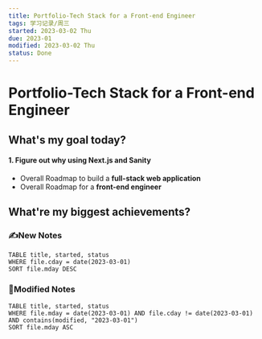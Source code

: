 ```yaml
---
title: Portfolio-Tech Stack for a Front-end Engineer
tags: 学习记录/周三
started: 2023-03-02 Thu
due: 2023-01
modified: 2023-03-02 Thu
status: Done
---
```

# Portfolio-Tech Stack for a Front-end Engineer
## What's my goal today?
#### 1. Figure out why using Next.js and Sanity
- Overall Roadmap to build a **full-stack web application**
- Overall Roadmap for a **front-end engineer**
## What're my biggest achievements?
### ✍️New Notes

```dataview
TABLE title, started, status
WHERE file.cday = date(2023-03-01)
SORT file.mday DESC
```

### 📝Modified Notes

```dataview
TABLE title, started, status
WHERE file.mday = date(2023-03-01) AND file.cday != date(2023-03-01) AND contains(modified, "2023-03-01")
SORT file.mday ASC
```